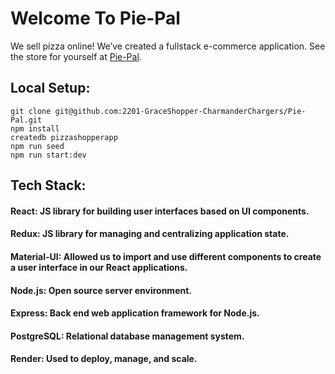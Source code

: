 # Welcome To Pie-Pal

We sell pizza online!
We’ve created a fullstack e-commerce application.
See the store for yourself at [Pie-Pal](https://piepal.onrender.com/).

## Local Setup:

```
git clone git@github.com:2201-GraceShopper-CharmanderChargers/Pie-Pal.git
npm install
createdb pizzashopperapp
npm run seed
npm run start:dev
```

## Tech Stack:

#### React: JS library for building user interfaces based on UI components.

#### Redux: JS library for managing and centralizing application state.

#### Material-UI: Allowed us to import and use different components to create a user interface in our React applications.

#### Node.js: Open source server environment.

#### Express: Back end web application framework for Node.js.

#### PostgreSQL: Relational database management system.

#### Render: Used to deploy, manage, and scale.
